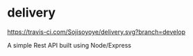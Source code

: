# delivery

https://travis-ci.com/Sojisoyoye/delivery.svg?branch=develop

A simple Rest API built using Node/Express
